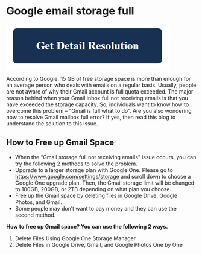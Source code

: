 # Google email storage full

[![Google email storage full](blue.png)](https://github.com/techwebie/google.email.storage.full/)

According to Google, 15 GB of free storage space is more than enough for an average person who deals with emails on a regular basis. Usually, people are not aware of why their Gmail account is full quota exceeded. The major reason behind when your Gmail inbox full not receiving emails is that you have exceeded the storage capacity. So, individuals want to know how to overcome this problem – “Gmail is full what to do”. Are you also wondering how to resolve Gmail mailbox full error? If yes, then read this blog to understand the solution to this issue.


## How to Free up Gmail Space

* When the “Gmail storage full not receiving emails” issue occurs, you can try the following 2 methods to solve the problem.
* Upgrade to a larger storage plan with Google One. Please go to https://www.google.com/settings/storage and scroll down to choose a Google One upgrade plan. Then, the Gmail storage limit will be changed to 100GB, 200GB, or 2TB depending on what plan you choose.
* Free up the Gmail space by deleting files in Google Drive, Google Photos, and Gmail.
* Some people may don’t want to pay money and they can use the second method. 

**How to free up Gmail space? You can use the following 2 ways.**

1. Delete Files Using Google One Storage Manager
2. Delete Files in Google Drive, Gmail, and Google Photos One by One
